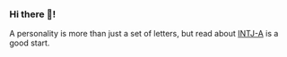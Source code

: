 ### Hi there 👋!

A personality is more than just a set of letters, but read about [INTJ-A](https://personalityjunkie.com/05/intj-t-vs-intj-a-personality-type/) is a good start.
